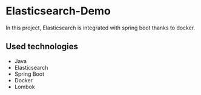 # Elasticsearch-Demo

In this project, Elasticsearch is integrated with spring boot thanks to docker.

## Used technologies
- Java
- Elasticsearch
- Spring Boot
- Docker
- Lombok
